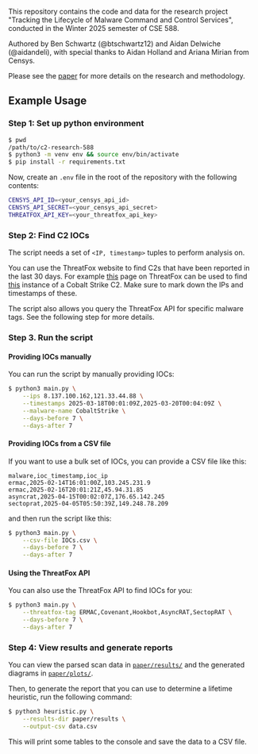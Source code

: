 This repository contains the code and data for the research project "Tracking the Lifecycle of Malware Command and Control Services", conducted in the Winter 2025 semester of CSE 588.

Authored by Ben Schwartz (@btschwartz12) and Aidan Delwiche (@aidandeli), with special thanks to Aidan Holland and Ariana Mirian from Censys.

Please see the [paper](paper/paper.pdf) for more details on the research and methodology.


## Example Usage

### Step 1: Set up python environment

```bash
$ pwd
/path/to/c2-research-588
$ python3 -m venv env && source env/bin/activate
$ pip install -r requirements.txt
```

Now, create an `.env` file in the root of the repository with the following contents:

```bash
CENSYS_API_ID=<your_censys_api_id>
CENSYS_API_SECRET=<your_censys_api_secret>
THREATFOX_API_KEY=<your_threatfox_api_key>
```

### Step 2: Find C2 IOCs

The script needs a set of `<IP, timestamp>` tuples to perform analysis on. 

You can use the ThreatFox website to find C2s that have been reported in the last 30 days. For example [this](https://threatfox.abuse.ch/browse/malware/win.cobalt_strike/) page on ThreatFox can be used to find [this](https://threatfox.abuse.ch/ioc/1450649/) instance of a Cobalt Strike C2. Make sure to mark down the IPs and timestamps of these.

The script also allows you query the ThreatFox API for specific malware tags. See the following step for more details.

### Step 3. Run the script

#### Providing IOCs manually

You can run the script by manually providing IOCs:
```bash
$ python3 main.py \
    --ips 8.137.100.162,121.33.44.88 \
    --timestamps 2025-03-18T00:01:09Z,2025-03-20T00:04:09Z \
    --malware-name CobaltStrike \
    --days-before 7 \
    --days-after 7
```

#### Providing IOCs from a CSV file

If you want to use a bulk set of IOCs, you can provide a CSV file like this:

```csv
malware,ioc_timestamp,ioc_ip
ermac,2025-02-14T16:01:00Z,103.245.231.9
ermac,2025-02-16T20:01:21Z,45.94.31.85
asyncrat,2025-04-15T00:02:07Z,176.65.142.245
sectoprat,2025-04-05T05:50:39Z,149.248.78.209
```
and then run the script like this:

```bash
$ python3 main.py \
    --csv-file IOCs.csv \
    --days-before 7 \
    --days-after 7
```

#### Using the ThreatFox API

You can also use the ThreatFox API to find IOCs for you:

```bash
$ python3 main.py \
    --threatfox-tag ERMAC,Covenant,Hookbot,AsyncRAT,SectopRAT \
    --days-before 7 \
    --days-after 7
```

### Step 4: View results and generate reports

You can view the parsed scan data in [`paper/results/`](./paper/results/) and the generated diagrams in [`paper/plots/`](./paper/plots/).

Then, to generate the report that you can use to determine a lifetime heuristic, run the following command:

```bash
$ python3 heuristic.py \
    --results-dir paper/results \
    --output-csv data.csv
```

This will print some tables to the console and save the data to a CSV file.
